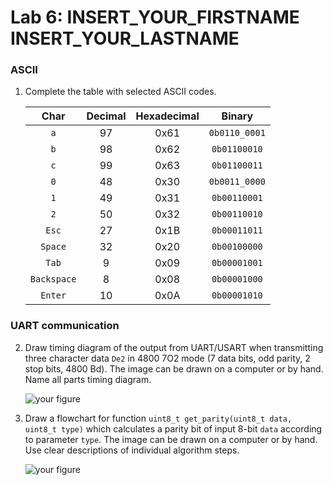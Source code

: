 # Lab 6: INSERT_YOUR_FIRSTNAME INSERT_YOUR_LASTNAME

### ASCII

1. Complete the table with selected ASCII codes.

   | **Char** | **Decimal** | **Hexadecimal** | **Binary** |
   | :-:          | :-: | :-: | :-: |
   | `a`          | 97 | 0x61 | `0b0110_0001` |
   | `b`          | 98 | 0x62 | `0b01100010` |
   | `c`          | 99 | 0x63 | `0b01100011` |
   | `0`          | 48 | 0x30 | `0b0011_0000` |
   | `1`          | 49 | 0x31 | `0b00110001` |
   | `2`          | 50 | 0x32 | `0b00110010` |
   | `Esc`        | 27 | 0x1B | `0b00011011` |
   | `Space`      | 32 | 0x20 | `0b00100000` |
   | `Tab`        | 9 | 0x09 | `0b00001001` |
   | `Backspace`  | 8 | 0x08 | `0b00001000` |
   | `Enter`      | 10 | 0x0A | `0b00001010` |

### UART communication

2. Draw timing diagram of the output from UART/USART when transmitting three character data `De2` in 4800 7O2 mode (7 data bits, odd parity, 2 stop bits, 4800&nbsp;Bd). The image can be drawn on a computer or by hand. Name all parts timing diagram.

   ![your figure]()

3. Draw a flowchart for function `uint8_t get_parity(uint8_t data, uint8_t type)` which calculates a parity bit of input 8-bit `data` according to parameter `type`. The image can be drawn on a computer or by hand. Use clear descriptions of individual algorithm steps.

   ![your figure]()
